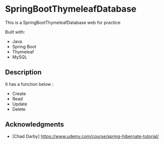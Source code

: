 # SpringBootThymeleafDatabase
 
This is a SpringBootThymeleafDatabase web for practice 

Built with:
    
- Java  
- Spring Boot
- Thymeleaf
- MySQL    

## Description
 
It has a function below : 

- Create  
- Read 
- Update 
- Delete 

## Acknowledgments 
 
* [Chad Darby] https://www.udemy.com/course/spring-hibernate-tutorial/ 
